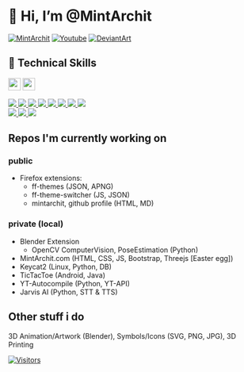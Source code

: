 
<h1> 👋 Hi, I’m @MintArchit </h1>

<span align="left">
<a href="">
<img alt="MintArchit" title="MintArchit" src="https://img.shields.io/badge/MintArchit-darkgrey?style=for-the-badge&logo=" /></a>
<a href="https://www.youtube.com/channel/UC3kiIQ_Hv_mfGmGGPrVYTDA">
<img alt="Youtube" title="Youtube" src="https://img.shields.io/badge/YouTube-red?style=for-the-badge&logo=youtube&logoColor=white" /></a>
<a href="https://www.deviantart.com/mintarchit">
<img alt="DeviantArt" title="DeviantArt" src="https://img.shields.io/badge/DeviantArt-black?style=for-the-badge&logo=deviantart&logoColor=05CC47" /></a>
<!-- <a href="https://play.google.com/store/apps/developer?id=MintArchit"> -->
<!-- <img alt="Google Play" title="Google Play" src="https://img.shields.io/badge/Google%20Play-black?style=for-the-badge&logo=googleplay&logoColor=white" /></a> -->
</span>

## 💼 Technical Skills

<span align="left">
<a target="blank" href="https://en.wikipedia.org/wiki/HTML5"><img height="25" src="https://cdn.jsdelivr.net/gh/devicons/devicon/icons/html5/html5-original.svg" /></a>
<a target="blank" href="https://en.wikipedia.org/wiki/CSS3"><img height="25" src="https://cdn.jsdelivr.net/gh/devicons/devicon/icons/css3/css3-original.svg" /></a>
</span>

[
![](https://img.shields.io/badge/Code-HTML5-informational?style=flat&logo=HTML5&color=E34F26)
![](https://img.shields.io/badge/Code-JavaScript-informational?style=flat&logo=JavaScript&color=F7DF1E)
![](https://img.shields.io/badge/Code-CSS3-informational?style=flat&logo=CSS3&color=1572B6)
![](https://img.shields.io/badge/Code-MySQL-informational?style=flat&logo=MySQL&color=181717)
![](https://img.shields.io/badge/Code-SQLite-informational?style=flat&logo=SQLite&color=003B57)
![](https://img.shields.io/badge/Code-Python-informational?style=flat&logo=Python&color=003B57)
![](https://img.shields.io/badge/Code-Java-informational?style=flat&logo=Java&color=003B57)
![](https://img.shields.io/badge/Code-Material--UI-informational?style=flat&logo=Material-UI&color=0081CB)
</br>
![](https://img.shields.io/badge/Tools-Netlify-informational?style=flat&logo=netlify&color=00C7B7)
![](https://img.shields.io/badge/Tools-Git-informational?style=flat&logo=Git&color=F05032)
![](https://img.shields.io/badge/Tools-GitHub-informational?style=flat&logo=GitHub&color=181717)
](#)

## Repos I'm currently working on 

### public
- Firefox extensions:
  - ff-themes (JSON, APNG)
  - ff-theme-switcher (JS, JSON)
  - mintarchit, github profile (HTML, MD)

### private (local)
- Blender Extension
  - OpenCV ComputerVision, PoseEstimation (Python)
- MintArchit.com (HTML, CSS, JS, Bootstrap, Threejs [Easter egg])
- Keycat2 (Linux, Python, DB)
- TicTacToe (Android, Java)
- YT-Autocompile (Python, YT-API)
- Jarvis AI (Python, STT & TTS)

## Other stuff i do

3D Animation/Artwork (Blender), Symbols/Icons (SVG, PNG, JPG), 3D Printing

[![Visitors](https://visitor-badge.glitch.me/badge?page_id=MintArchit.MintArchit)](#profile)

<!---
- 👀 I’m interested in ...
- 🌱 I’m currently learning ...
- 💞️ I’m looking to collaborate on ...
- 📫 How to reach me ...
MintArchit/MintArchit is a ✨ special ✨ repository because its `README.md` (this file) appears on your GitHub profile.
You can click the Preview link to take a look at your changes.
--->
